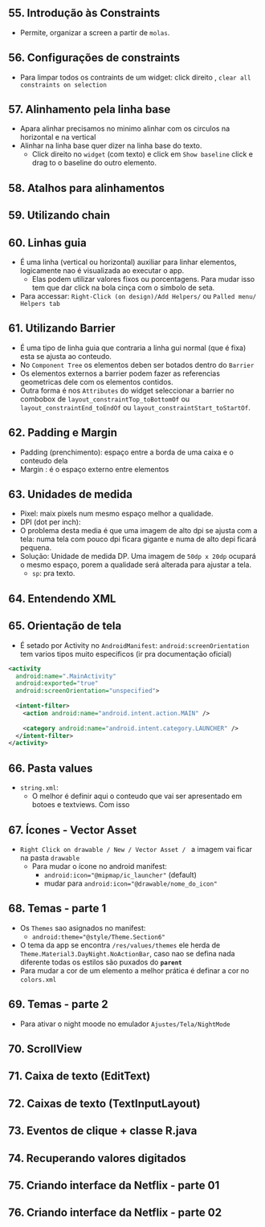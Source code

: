 
## 55. Introdução às Constraints
- Permite, organizar a screen a partir de `molas`.

## 56. Configurações de constraints
- Para limpar todos os contraints de um widget: click direito , `clear all constraints on selection`

## 57. Alinhamento pela linha base
- Apara alinhar precisamos no minimo alinhar com os circulos na horizontal e na vertical
- Alinhar na linha base quer dizer na linha base do texto. 
  - Click direito no `widget` (com texto) e click em `Show baseline` click e drag to o baseline do outro elemento.

## 58. Atalhos para alinhamentos

## 59. Utilizando chain

## 60. Linhas guia
- É uma linha (vertical ou horizontal) auxiliar para linhar elementos, logicamente nao é visualizada ao executar o app.
  - Elas podem utilizar valores fixos ou porcentagens. Para mudar isso tem que dar click na bola cinça com o simbolo de seta.
- Para accessar: `Right-Click (on design)/Add Helpers/` ou `Palled menu/ Helpers tab`

## 61. Utilizando Barrier
- É uma tipo de linha guia que contraria a linha gui normal (que é fixa) esta se ajusta ao conteudo. 
- No `Component Tree` os elementos deben ser botados dentro do `Barrier`
- Os elementos externos a barrier podem fazer as referencias geometricas dele com os elementos contidos.
- Outra forma é nos `Attributes`  do widget seleccionar a barrier no combobox de `layout_constraintTop_toBottomOf` ou `layout_constraintEnd_toEndOf` ou `layout_constraintStart_toStartOf`.

## 62. Padding e Margin
- Padding (prenchimento): espaço entre a borda de uma caixa e o conteudo dela
- Margin : é o espaço externo entre elementos

## 63. Unidades de medida
- Pixel: maix pixels num mesmo espaço melhor a qualidade.
- DPI (dot per inch): 
- O problema desta media é que uma imagem de alto dpi se ajusta com a tela: numa tela com pouco dpi ficara gigante e numa de alto depi ficará pequena.
- Solução: Unidade de medida DP. Uma imagem de `50dp x 20dp` ocupará o mesmo espaço, porem a qualidade será alterada para ajustar a tela.
  -   `sp`: pra texto.
   

## 64. Entendendo XML

## 65. Orientação de tela
- É setado por Activity no `AndroidManifest`: `android:screenOrientation` tem varios tipos muito especificos  (ir pra documentação oficial)
``` xml
<activity
  android:name=".MainActivity"
  android:exported="true"
  android:screenOrientation="unspecified">
  
  <intent-filter>
    <action android:name="android.intent.action.MAIN" />
                
    <category android:name="android.intent.category.LAUNCHER" />
  </intent-filter>
</activity>
```
## 66. Pasta values
- `string.xml`: 
  - O melhor é definir aqui o conteudo que vai ser apresentado em botoes e textviews. Com isso 
## 67. Ícones - Vector Asset
- `Right Click on drawable / New / Vector Asset / ` a imagem vai ficar na pasta `drawable`
  - Para mudar o ícone no android manifest:
    - `android:icon="@mipmap/ic_launcher"` (default)
    - mudar para `android:icon="@drawable/nome_do_icon"`

## 68. Temas - parte 1
- Os `Themes` sao asignados no manifest: 
  - `android:theme="@style/Theme.Section6"`
- O tema da app se encontra `/res/values/themes` ele herda de `Theme.Material3.DayNight.NoActionBar`, caso nao se defina nada diferente todas os estilos são puxados do **`parent`**
- Para mudar a cor de um elemento a melhor prática é definar a cor no `colors.xml` 
## 69. Temas - parte 2
- Para ativar o night moode no emulador `Ajustes/Tela/NightMode`
## 70. ScrollView

## 71. Caixa de texto (EditText)

## 72. Caixas de texto (TextInputLayout)

## 73. Eventos de clique + classe R.java

## 74. Recuperando valores digitados

## 75. Criando interface da Netflix - parte 01

## 76. Criando interface da Netflix - parte 02

